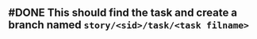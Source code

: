 ## #DONE This should find the task and create a branch named `story/<sid>/task/<task filname>`
<!--  +task -->
<!-- created:2023-09-12T13:05:42.707Z task-id:Ayy37 group:"Ungrouped Tasks" story-id:Start-task order:0 -->
